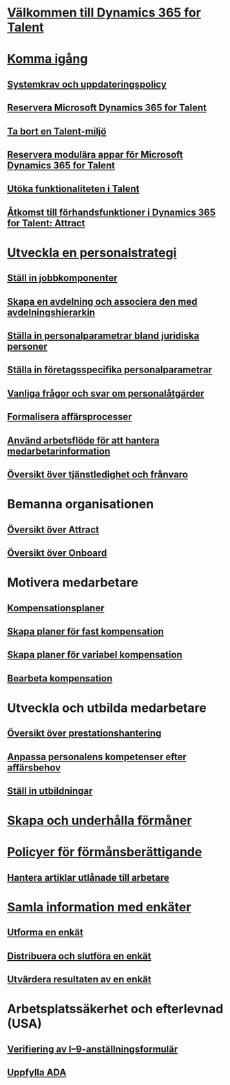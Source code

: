 # [Välkommen till Dynamics 365 for Talent](index.md)

# [Komma igång](talent-get-started.md)
## [Systemkrav och uppdateringspolicy](talent-versions-update-policy.md)
## [Reservera Microsoft Dynamics 365 for Talent](provisioning-talent.md)
## [Ta bort en Talent-miljö](remove-talent-environment.md)
## [Reservera modulära appar för Microsoft Dynamics 365 for Talent](modular-app-tech-faq.md)
## [Utöka funktionaliteten i Talent](extend-talent-functionality.md)
## [Åtkomst till förhandsfunktioner i Dynamics 365 for Talent: Attract](access-preview-feature.md)

# [Utveckla en personalstrategi](departments-jobs-positions.md)
## [Ställ in jobbkomponenter](create-job.md)
## [Skapa en avdelning och associera den med avdelningshierarkin](create-department-add-department-hierarchy.md)
## [Ställa in personalparametrar bland juridiska personer](set-up-hr-parameters-across-legal-entities.md)
## [Ställa in företagsspecifika personalparametrar](set-up-company-specific-hr-parameters.md)
## [Vanliga frågor och svar om personalåtgärder](personnel-actions-faq.md)
## [Formalisera affärsprocesser](formalize-business-processes.md)
## [Använd arbetsflöde för att hantera medarbetarinformation](workflow-manage-employee-information.md)
## [Översikt över tjänstledighet och frånvaro](leave-absence-overview.md)

# Bemanna organisationen
## [Översikt över Attract](attract-overview.md) 
## [Översikt över Onboard](create-onboarding-experience.md)

# Motivera medarbetare
## [Kompensationsplaner](compensation-plans.md)
## [Skapa planer för fast kompensation](create-fixed-compensation-plans.md)
## [Skapa planer för variabel kompensation](create-variable-compensation-plans.md)
## [Bearbeta kompensation](process-compensation.md)

# Utveckla och utbilda medarbetare
## [Översikt över prestationshantering](performance-management-overview.md)
## [Anpassa personalens kompetenser efter affärsbehov](skills.md)
## [Ställ in utbildningar](courses.md)

# [Skapa och underhålla förmåner](manage-benefit-program.md)
# [Policyer för förmånsberättigande](benefit-eligibility-policies.md)
## [Hantera artiklar utlånade till arbetare](loan-items.md)

# [Samla information med enkäter](questionnaires.md)
## [Utforma en enkät](design-questionnaires.md)
## [Distribuera och slutföra en enkät](distribute-questionnaires.md)
## [Utvärdera resultaten av en enkät](evaluate-questionnaire-results.md)

# Arbetsplatssäkerhet och efterlevnad (USA)
## [Verifiering av I–9-anställningsformulär](../fin-and-ops/hr/localizations/noam-usa-form-i-9-verification.md?toc=/talent/toc.json)
## [Uppfylla ADA](../fin-and-ops/hr/localizations/noam-usa-comply-ada.md?toc=/talent/toc.json)
